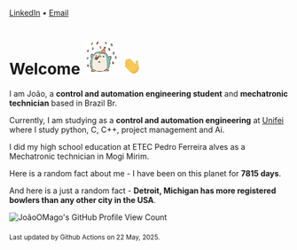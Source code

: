 [LinkedIn](https://www.linkedin.com/in/joão-pedro-gozzoli-b95641301/) &bull;
[Email](joaopedrogozzoli@gmail.com)

# Welcome <img src="happy.gif" height="64px" /> <img src="wave.gif" height="32px" />

I am João, a  **control and automation engineering student** and **mechatronic technician** based in Brazil Br.

Currently, I am studying as a **control and automation engineering** at [Unifei](https://unifei.edu.br) where I study python, C, C++, project management and Ai.

I did my high school education at ETEC Pedro Ferreira alves as a Mechatronic technician in Mogi Mirim.

Here is a random fact about me - I have been on this planet for **7815 days**.

And here is a just a random fact -  **Detroit, Michigan has more registered bowlers than any other city in the USA**.

![JoãoOMago's GitHub Profile View Count](https://komarev.com/ghpvc/?username=JoaoOMago)

<sub>Last updated by Github Actions on 22 May, 2025.</sub>
